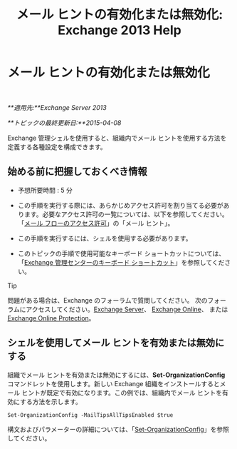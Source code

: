 ﻿---
title: 'メール ヒントの有効化または無効化: Exchange 2013 Help'
TOCTitle: メール ヒントの有効化または無効化
ms:assetid: 11ad3848-f303-4ad5-a21d-9b0883db4bda
ms:mtpsurl: https://technet.microsoft.com/ja-jp/library/JJ649321(v=EXCHG.150)
ms:contentKeyID: 49895258
ms.date: 04/24/2018
mtps_version: v=EXCHG.150
ms.translationtype: HT
---

# メール ヒントの有効化または無効化

 

_**適用先:**Exchange Server 2013_

_**トピックの最終更新日:**2015-04-08_

Exchange 管理シェルを使用すると、組織内でメール ヒントを使用する方法を定義する各種設定を構成できます。

## 始める前に把握しておくべき情報

  - 予想所要時間 : 5 分

  - この手順を実行する際には、あらかじめアクセス許可を割り当てる必要があります。必要なアクセス許可の一覧については、以下を参照してください。「[メール フローのアクセス許可](mail-flow-permissions-exchange-2013-help.md)」の「メール ヒント」。

  - この手順を実行するには、シェルを使用する必要があります。

  - このトピックの手順で使用可能なキーボード ショートカットについては、「[Exchange 管理センターのキーボード ショートカット](keyboard-shortcuts-in-the-exchange-admin-center-exchange-online-protection-help.md)」を参照してください。


> [!TIP]
> 問題がある場合は、Exchange のフォーラムで質問してください。 次のフォーラムにアクセスしてください。<A href="https://go.microsoft.com/fwlink/p/?linkid=60612">Exchange Server</A>、 <A href="https://go.microsoft.com/fwlink/p/?linkid=267542">Exchange Online</A>、 または <A href="https://go.microsoft.com/fwlink/p/?linkid=285351">Exchange Online Protection</A>。



## シェルを使用してメール ヒントを有効または無効にする

組織でメール ヒントを有効または無効にするには、**Set-OrganizationConfig** コマンドレットを使用します。新しい Exchange 組織をインストールするとメール ヒントが既定で有効になります。この例では、組織内でメール ヒントを有効にする方法を示します。

    Set-OrganizationConfig -MailTipsAllTipsEnabled $true

構文およびパラメーターの詳細については、「[Set-OrganizationConfig](https://technet.microsoft.com/ja-jp/library/aa997443\(v=exchg.150\))」を参照してください。

